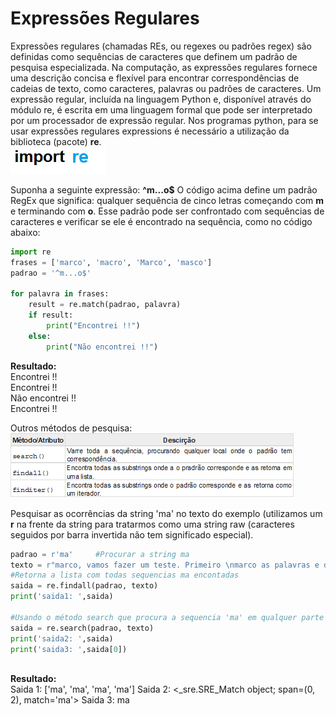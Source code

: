# Expressões Regulares

Expressões regulares (chamadas REs, ou regexes ou padrões regex) são definidas como sequências de caracteres que definem um padrão de pesquisa especializada. Na computação, as expressões regulares fornece uma descrição concisa e flexível para encontrar correspondências de cadeias de texto, como caracteres, palavras ou padrões de caracteres. Um expressão regular, incluída na linguagem Python e, disponível através do módulo re, é escrita em uma linguagem formal que pode ser interpretado por um processador de expressão regular. 
Nos programas python, para se usar expressões regulares expressions é necessário a utilização da biblioteca (pacote) **re**.   
                        ![import](/imagens/re.png)


Suponha a seguinte expressão: **^m...o$**
O código acima define um padrão RegEx que significa: qualquer sequência de cinco letras começando com **m** e terminando com **o**.
Esse padrão pode ser confrontado com sequências de caracteres e verificar se ele é encontrado na sequência, como no código abaixo:
``` python 	         
import re
frases = ['marco', 'macro', 'Marco', 'masco']
padrao = '^m...o$'

for palavra in frases:
    result = re.match(padrao, palavra)
    if result:
        print("Encontrei !!")
    else:
        print("Não encontrei !!")
```
**Resultado:** <br>
Encontrei !!<br>
Encontrei !!<br>
Não encontrei !!<br>
Encontrei !!<br>

Outros métodos de pesquisa:
   ![import](/imagens/metodos.png)
   
Pesquisar as ocorrências da string 'ma' no texto do exemplo (utilizamos um **r** na frente da string para tratarmos como uma string raw (caracteres seguidos por barra invertida não tem significado especial). 
   
``` python
padrao = r'ma'     #Procurar a string ma  
texto = r"marco, vamos fazer um teste. Primeiro \nmarco as palavras e depois envio ao marcondes o texto qua irá amassar o texto"
#Retorna a lista com todas sequencias ma encontadas
saida = re.findall(padrao, texto)
print('saida1: ',saida)

#Usando o método search que procura a sequencia 'ma' em qualquer parte do texto
saida = re.search(padrao, texto)
print('saida2: ',saida)
print('saida3: ',saida[0])
 
```
**Resultado:** <br> 
Saida 1: ['ma', 'ma', 'ma', 'ma']
Saida 2: <_sre.SRE_Match object; span=(0, 2), match='ma'>
Saida 3: ma



